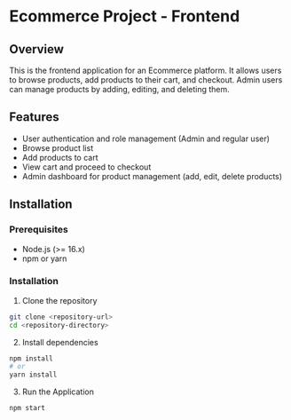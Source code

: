 # Ecommerce Project - Frontend

## Overview

This is the frontend application for an Ecommerce platform. It allows users to browse products, add products to their cart, and checkout. Admin users can manage products by adding, editing, and deleting them.

## Features

- User authentication and role management (Admin and regular user)
- Browse product list
- Add products to cart
- View cart and proceed to checkout
- Admin dashboard for product management (add, edit, delete products)

## Installation

### Prerequisites

- Node.js (>= 16.x)
- npm or yarn

### Installation

1. Clone the repository
```bash
git clone <repository-url>
cd <repository-directory>
```

2. Install dependencies
```bash
npm install
# or
yarn install
```

3. Run the Application
```bash
npm start
```
